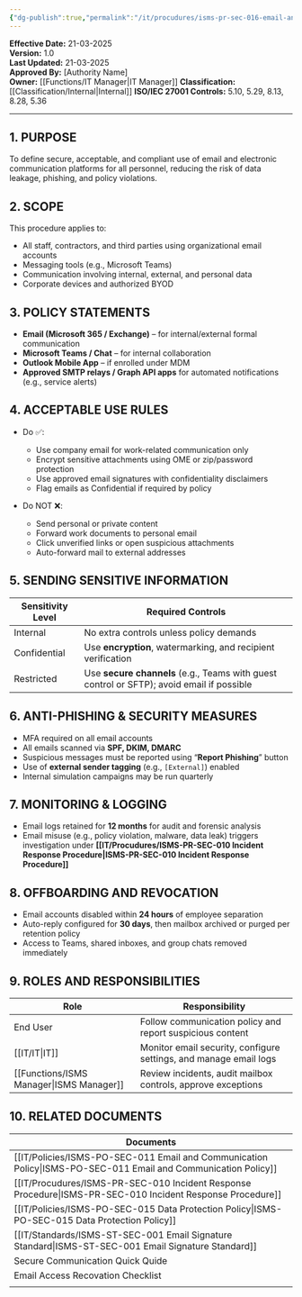 ```yaml
---
{"dg-publish":true,"permalink":"/it/procudures/isms-pr-sec-016-email-and-communication-usage/","tags":["procedure","email","communication"],"noteIcon":"default"}
---
```


 **Effective Date:** 21-03-2025  
**Version:** 1.0  
**Last Updated:** 21-03-2025  
**Approved By:** [Authority Name]  
**Owner:** [[Functions/IT Manager\|IT Manager]]
**Classification:** [[Classification/Internal\|Internal]]
**ISO/IEC 27001 Controls:** 5.10, 5.29, 8.13, 8.28, 5.36

---
## **1. PURPOSE**  
To define secure, acceptable, and compliant use of email and electronic communication platforms for all personnel, reducing the risk of data leakage, phishing, and policy violations.
## **2. SCOPE**
This procedure applies to:
- All staff, contractors, and third parties using organizational email accounts
- Messaging tools (e.g., Microsoft Teams)
- Communication involving internal, external, and personal data
- Corporate devices and authorized BYOD
## **3. POLICY STATEMENTS** 
- **Email (Microsoft 365 / Exchange)** – for internal/external formal communication
- **Microsoft Teams / Chat** – for internal collaboration
- **Outlook Mobile App** – if enrolled under MDM
- **Approved SMTP relays / Graph API apps** for automated notifications (e.g., service alerts)

## **4. ACCEPTABLE USE RULES**
- Do ✅:
    - Use company email for work-related communication only
    - Encrypt sensitive attachments using OME or zip/password protection
    - Use approved email signatures with confidentiality disclaimers
    - Flag emails as Confidential if required by policy
        
- Do NOT ❌:
    - Send personal or private content
    - Forward work documents to personal email
    - Click unverified links or open suspicious attachments
    - Auto-forward mail to external addresses
## **5. SENDING SENSITIVE INFORMATION**  

| Sensitivity Level | Required Controls                                                                         |
| ----------------- | ----------------------------------------------------------------------------------------- |
| Internal          | No extra controls unless policy demands                                                   |
| Confidential      | Use **encryption**, watermarking, and recipient verification                              |
| Restricted        | Use **secure channels** (e.g., Teams with guest control or SFTP); avoid email if possible |
## **6. ANTI-PHISHING & SECURITY MEASURES**  
- MFA required on all email accounts
- All emails scanned via **SPF, DKIM, DMARC**
- Suspicious messages must be reported using “**Report Phishing**” button
- Use of **external sender tagging** (e.g., `[External]`) enabled
- Internal simulation campaigns may be run quarterly
## **7. MONITORING & LOGGING**  
- Email logs retained for **12 months** for audit and forensic analysis
- Email misuse (e.g., policy violation, malware, data leak) triggers investigation under **[[IT/Procudures/ISMS-PR-SEC-010 Incident Response Procedure\|ISMS-PR-SEC-010 Incident Response Procedure]]**
## **8. OFFBOARDING AND REVOCATION**
- Email accounts disabled within **24 hours** of employee separation
- Auto-reply configured for **30 days**, then mailbox archived or purged per retention policy
- Access to Teams, shared inboxes, and group chats removed immediately

## **9. ROLES AND RESPONSIBILITIES**

| Role             | Responsibility                                                    |
| ---------------- | ----------------------------------------------------------------- |
| End User         | Follow communication policy and report suspicious content         |
| [[IT/IT\|IT]]           | Monitor email security, configure settings, and manage email logs |
| [[Functions/ISMS Manager\|ISMS Manager]] | Review incidents, audit mailbox controls, approve exceptions      |
## **10. RELATED DOCUMENTS**

| Documents                                          |
| -------------------------------------------------- |
| [[IT/Policies/ISMS-PO-SEC-011 Email and Communication Policy\|ISMS-PO-SEC-011 Email and Communication Policy]] |
| [[IT/Procudures/ISMS-PR-SEC-010 Incident Response Procedure\|ISMS-PR-SEC-010 Incident Response Procedure]]    |
| [[IT/Policies/ISMS-PO-SEC-015 Data Protection Policy\|ISMS-PO-SEC-015 Data Protection Policy]]         |
| [[IT/Standards/ISMS-ST-SEC-001 Email Signature Standard\|ISMS-ST-SEC-001 Email Signature Standard]]       |
| Secure Communication Quick Quide                   |
| Email Access Recovation Checklist                  |
|                                                    |








